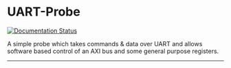 
# UART-Probe

[![Documentation Status](https://readthedocs.org/projects/verilog-probe/badge/?version=latest)](http://verilog-probe.readthedocs.io/en/latest/spec-overview?badge=latest)

A simple probe which takes commands & data over UART and allows software
based control of an AXI bus and some general purpose registers.

---
